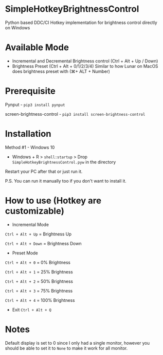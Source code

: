 # SimpleHotkeyBrightnessControl
Python based DDC/CI Hotkey implementation for brightness control directly on Windows

# Available Mode
- Incremental and Decremental Brightness control (Ctrl + Alt + Up / Down)
- Brightness Preset (Ctrl + Alt + 0/1/2/3/4) Similar to how Lunar on MacOS does brightness preset with (⌘+ ALT + Number)

# Prerequisite

Pynput - `pip3 install pynput`

screen-brightness-control - `pip3 install screen-brightness-control`

# Installation

Method #1 - Windows 10 
- Windows + R > `shell:startup` > Drop `SimpleHotkeyBrightnessControl.pyw` in the directory

Restart your PC after that or just run it.

P.S. You can run it manually too if you don't want to install it.

# How to use (Hotkey are customizable)

- Incremental Mode

`Ctrl + Alt + Up` = Brightness Up

`Ctrl + Alt + Down` = Brightness Down


- Preset Mode

`Ctrl + Alt + 0` = 0% Brightness

`Ctrl + Alt + 1` = 25% Brightness

`Ctrl + Alt + 2` = 50% Brightness

`Ctrl + Alt + 3` = 75% Brightness

`Ctrl + Alt + 4` = 100% Brightness

- Exit `Ctrl + Alt + Q`

# Notes

Default display is set to 0 since I only had a single monitor, however you should be able to set it to `None` to make it work for all monitor.  
